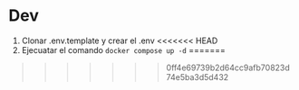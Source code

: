 
# Dev

1. Clonar .env.template y crear el .env
<<<<<<< HEAD
2. Ejecuatar el comando ```docker compose up -d```
=======
>>>>>>> 0ff4e69739b2d64cc9afb70823d74e5ba3d5d432
